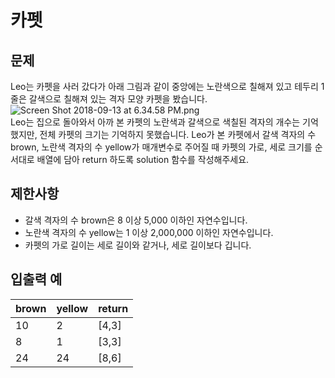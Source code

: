 # 카펫

## 문제 
Leo는 카펫을 사러 갔다가 아래 그림과 같이 중앙에는 노란색으로 칠해져 있고 테두리 1줄은 갈색으로 칠해져 있는 격자 모양 카펫을 봤습니다.
<img src="https://grepp-programmers.s3.ap-northeast-2.amazonaws.com/files/production/b1ebb809-f333-4df2-bc81-02682900dc2d/carpet.png" title="" alt="Screen Shot 2018-09-13 at 6.34.58 PM.png">
<br />
Leo는 집으로 돌아와서 아까 본 카펫의 노란색과 갈색으로 색칠된 격자의 개수는 기억했지만, 전체 카펫의 크기는 기억하지 못했습니다.
Leo가 본 카펫에서 갈색 격자의 수 brown, 노란색 격자의 수 yellow가 매개변수로 주어질 때 카펫의 가로, 세로 크기를 순서대로 배열에 담아 return 하도록 solution 함수를 작성해주세요.

## 제한사항
- 갈색 격자의 수 brown은 8 이상 5,000 이하인 자연수입니다.
- 노란색 격자의 수 yellow는 1 이상 2,000,000 이하인 자연수입니다.
- 카펫의 가로 길이는 세로 길이와 같거나, 세로 길이보다 깁니다.

## 입출력 예
<table>
    <thead>
        <tr>
            <th>brown</th>
            <th>yellow</th>
            <th>return</th>
        </tr>
    </thead>
    <tbody>
        <tr>
            <td>10</td>
            <td>2</td>
            <td>[4,3]</td>
        </tr>
        <tr>
            <td>8</td>
            <td>1</td>
            <td>[3,3]</td>
        </tr>
        <tr>
            <td>24</td>
            <td>24</td>
            <td>[8,6]</td>
        </tr>
    </tbody>
</table>